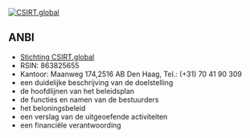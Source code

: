 
<a href="/"><img src="https://csirt.global/images/csirt_global_logo.png" alt="CSIRT.global"></a>

## ANBI
- [Stichting CSIRT.global](https://openkvk.nl/openkvk/rechtspersoon-85998265-stichting-csirtglobal)
- RSIN: 863825655
- Kantoor: Maanweg 174,2516 AB Den Haag, Tel.: (+31) 70 41 90 309
- een duidelijke beschrijving van de doelstelling
- de hoofdlijnen van het beleidsplan
- de functies en namen van de bestuurders
- het beloningsbeleid
- een verslag van de uitgeoefende activiteiten
- een financiële verantwoording

